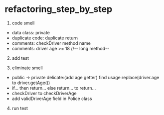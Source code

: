 # refactoring_step_by_step

1. code smell
- data class: private
- duplicate code: duplicate return
- comments: checkDriver method name
- comments: driver age >= 18
//-- long method--

2. add test

3. eliminate smell
- public -> private
    delicate:(add age getter)
    find usage
    replace(driver.age to driver.getAge())
- if... then return... else return... to return...
- checkDriver to checkDriverAge
- add validDriverAge field in Police class

4. run test